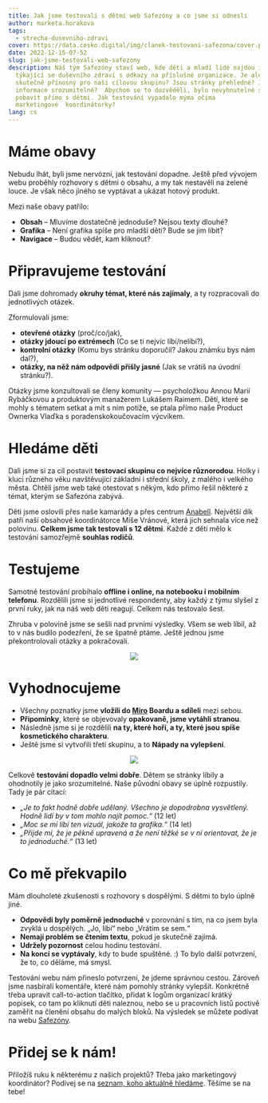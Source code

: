 ```yaml
---
title: Jak jsme testovali s dětmi web Safezóny a co jsme si odnesli
author: marketa.horakova
tags:
  - strecha-dusevniho-zdravi
cover: https://data.cesko.digital/img/clanek-testovani-safezona/cover.png
date: 2022-12-15-07-52
slug: jak-jsme-testovali-web-safezony
description: Náš tým Safezóny staví web, kde děti a mladí lidé najdou informace
  týkající se duševního zdraví s odkazy na příslušné organizace. Je ale obsah
  skutečně přínosný pro naši cílovou skupinu? Jsou stránky přehledné? Jsou
  informace srozumitelné?  Abychom se to dozvěděli, bylo nevyhnutelné se o webu
  pobavit přímo s dětmi. Jak testování vypadalo mýma očima
  marketingové  koordinátorky?
lang: cs
---
```

# Máme obavy

Nebudu lhát, byli jsme nervózní, jak testování dopadne. Ještě před vývojem webu proběhly rozhovory s dětmi o obsahu, a my tak nestavěli na zelené louce. Je však něco jiného se vyptávat a ukázat hotový produkt.

Mezi naše obavy patřilo:

* **Obsah** – Mluvíme dostatečně jednoduše? Nejsou texty dlouhé?
* **Grafika** – Není grafika spíše pro mladší děti? Bude se jim líbit?
* **Navigace** – Budou vědět, kam kliknout?

# Připravujeme testování

Dali jsme dohromady **okruhy témat, které nás zajímaly**, a ty rozpracovali do jednotlivých otázek. 

Zformulovali jsme: 

* **otevřené otázky** (proč/co/jak),
* **otázky jdoucí po extrémech** (Co se ti nejvíc líbí/nelíbí?),
* **kontrolní otázky** (Komu bys stránku doporučil? Jakou známku bys nám dal?),
* **otázky, na něž nám odpovědi přišly jasné** (Jak se vrátíš na úvodní stránku?).

Otázky jsme konzultovali se členy komunity — psycholožkou Annou Marií Rybáčkovou a produktovým manažerem Lukášem Raimem. Dětí, které se mohly s tématem setkat a mít s ním potíže, se ptala přímo naše Product Ownerka Vlaďka s poradenskokoučovacím výcvikem.

# Hledáme děti

Dali jsme si za cíl postavit **testovací skupinu co nejvíce různorodou**. Holky i kluci různého věku navštěvující základní i střední školy, z malého i velkého města. Chtěli jsme web také otestovat s někým, kdo přímo řešil některé z témat, kterým se Safezóna zabývá.

Děti jsme oslovili přes naše kamarády a přes centrum [Anabell](http://www.anabell.cz/). Největší dík patří naší obsahové koordinátorce Míše Vránové, která jich sehnala více než polovinu. **Celkem jsme tak testovali s 12 dětmi**. Každé z dětí mělo k testování samozřejmě **souhlas rodičů**.

# Testujeme

Samotné testování probíhalo **offline i online, na notebooku i mobilním telefonu**. Rozdělili jsme si jednotlivé respondenty, aby každý z týmu slyšel z první ruky, jak na náš web děti reagují. Celkem nás testovalo šest. 

Zhruba v polovině jsme se sešli nad prvními výsledky. Všem se web líbil, až to v nás budilo podezření, že se špatně ptáme. Ještě jednou jsme překontrolovali otázky a pokračovali.

<center>

![](https://data.cesko.digital/img/clanek-testovani-safezona/sheet.png)

</center>

# Vyhodnocujeme

* Všechny poznatky jsme **vložili do [Miro](http://miro.com/) Boardu a sdíleli** mezi sebou. 
* **Připomínky**, které se objevovaly **opakovaně, jsme vytáhli stranou**. 
* Následně jsme si je rozdělili **na ty, které hoří, a ty, které jsou spíše kosmetického charakteru**. 
* Ještě jsme si vytvořili třetí skupinu, a to **Nápady na vylepšení**.

<center>

![](https://data.cesko.digital/img/clanek-testovani-safezona/miro.png)

</center>

Celkově **testování dopadlo velmi dobře**. Dětem se stránky líbily a ohodnotily je jako srozumitelné. Naše původní obavy se úplně rozpustily. Tady je pár citací:

* *„Je to fakt hodně dobře udělaný. Všechno je dopodrobna vysvětlený. Hodně lidí by v tom mohlo najít pomoc.“* (12 let)
* *„Moc se mi líbí ten vizuál, jakože ta grafika.“* (14 let)
* *„Přijde mi, že je pěkně upravená a že není těžké se v ní orientovat, že je to jednoduché.“* (13 let)

# Co mě překvapilo

Mám dlouholeté zkušenosti s rozhovory s dospělými. S dětmi to bylo úplně jiné.

* **Odpovědi byly poměrně jednoduché** v porovnání s tím, na co jsem byla zvyklá u dospělých. „Jo, líbí“ nebo „Vrátím se sem.“ 
* **Nemají problém se čtením textu**, pokud je skutečně zajímá.
* **Udržely pozornost** celou hodinu testování.
* **Na konci se vyptávaly**, kdy to bude spuštěné. :) To bylo další potvrzení, že to, co děláme, má smysl.

Testování webu nám přineslo potvrzení, že jdeme správnou cestou. Zároveň jsme nasbírali komentáře, které nám pomohly stránky vylepšit. Konkrétně třeba upravit call-to-action tlačítko, přidat k logům organizací krátký popisek, co tam po kliknutí děti naleznou, nebo se u pracovních listů poctivě zaměřit na členění obsahu do malých bloků. Na výsledek se můžete podívat na webu [Safezóny](http://www.safezona.cz/).

# Přidej se k nám!

Přiložíš ruku k některému z našich projektů? Třeba jako marketingový koordinátor? Podívej se na [seznam, koho aktuálně hledáme](https://cesko.digital/opportunities). Těšíme se na tebe!